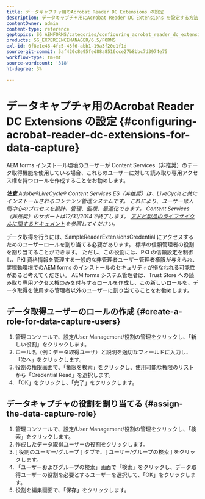 ```yaml
---
title: データキャプチャ用のAcrobat Reader DC Extensions の設定
description: データキャプチャ用にAcrobat Reader DC Extensions を設定する方法を説明します。
contentOwner: admin
content-type: reference
geptopics: SG_AEMFORMS/categories/configuring_acrobat_reader_dc_extensions
products: SG_EXPERIENCEMANAGER/6.5/FORMS
exl-id: 0f8e1e46-4fc5-43f6-abb1-19a3f20e1f1d
source-git-commit: 5af420c8e95fed88a8516cce27b8bbc7d3974e75
workflow-type: tm+mt
source-wordcount: '318'
ht-degree: 3%

---
```


# データキャプチャ用のAcrobat Reader DC Extensions の設定 {#configuring-acrobat-reader-dc-extensions-for-data-capture}

AEM forms インストール環境のユーザーが Content Services（非推奨）のデータ取得機能を使用している場合、これらのユーザーに対して読み取り専用アクセス権を持つロールを作成することをお勧めします。

***注意&#x200B;**:Adobe®LiveCycle® Content Services ES（非推奨）は、LiveCycleと共にインストールされるコンテンツ管理システムです。 これにより、ユーザーは人間中心のプロセスを設計、管理、監視、最適化できます。 Content Services（非推奨）のサポートは12/31/2014で終了します。 [アドビ製品のライフサイクルに関するドキュメント](https://helpx.adobe.com/jp/support/programs/eol-matrix.html)を参照してください。*

データ取得を行うには、SampleReaderExtensionsCredential にアクセスするためのユーザーロールを割り当てる必要があります。 標準の信頼管理者の役割を割り当てることができます。 ただし、この役割には、PKI の信頼設定を制御し、PKI 資格情報を管理する一般的な非管理者ユーザー管理者権限が与えられ、実稼動環境でのAEM forms のインストールのセキュリティが損なわれる可能性があると考えてください。 AEM forms システム管理者は、Trust Store への読み取り専用アクセス権のみを付与するロールを作成し、この新しいロールを、データ取得を使用する管理者以外のユーザーに割り当てることをお勧めします。

## データ取得ユーザーのロールの作成 {#create-a-role-for-data-capture-users}

1. 管理コンソールで、設定/User Management/役割の管理をクリックし、「新しい役割」をクリックします。
1. ロール名（例：データ取得ユーザ）と説明を適切なフィールドに入力し、「次へ」をクリックします。
1. 役割の権限画面で、「権限を検索」をクリックし、使用可能な権限のリストから「Credential Read」を選択します。
1. 「OK」をクリックし、「完了」をクリックします。

## データキャプチャの役割を割り当てる {#assign-the-data-capture-role}

1. 管理コンソールで、設定/User Management/役割の管理をクリックし、「検索」をクリックします。
1. 作成したデータ取得ユーザーの役割をクリックします。
1. [ 役割のユーザー/グループ ] タブで、[ ユーザー/グループの検索 ] をクリックします。
1. 「ユーザーおよびグループの検索」画面で「検索」をクリックし、データ取得ユーザーの役割を必要とするユーザーを選択して、「OK」をクリックします。
1. 役割を編集画面で、「保存」をクリックします。
